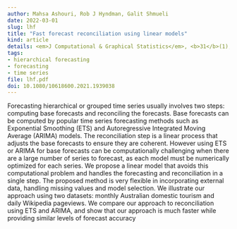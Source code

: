 ```yaml
---
author: Mahsa Ashouri, Rob J Hyndman, Galit Shmueli
date: 2022-03-01
slug: lhf
title: "Fast forecast reconciliation using linear models"
kind: article
details: <em>J Computational & Graphical Statistics</em>, <b>31</b>(1), 263-282
tags:
- hierarchical forecasting
- forecasting
- time series
file: lhf.pdf
doi: 10.1080/10618600.2021.1939038
---
```


Forecasting hierarchical or grouped time series usually involves two steps: computing base forecasts and reconciling the forecasts. Base forecasts can be computed by popular time series forecasting methods such as Exponential Smoothing (ETS) and Autoregressive Integrated Moving Average (ARIMA) models. The reconciliation step is a linear process that adjusts the base forecasts to ensure they are coherent. However using ETS or ARIMA for base forecasts can be computationally challenging when there are a large number of series to forecast, as each model must be numerically optimized for each series. We propose a linear model that avoids this computational problem and handles the forecasting and reconciliation in a single step. The proposed method is very flexible in incorporating external data, handling missing values and model selection. We illustrate our approach using two datasets: monthly Australian domestic tourism and daily Wikipedia pageviews. We compare our approach to reconciliation using ETS and ARIMA, and show that our approach is much faster while providing similar levels of forecast accuracy
